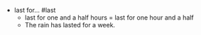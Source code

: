 - last for... #last
	- last for one and a half hours = last for one hour and a half
	- The rain has lasted for a week.